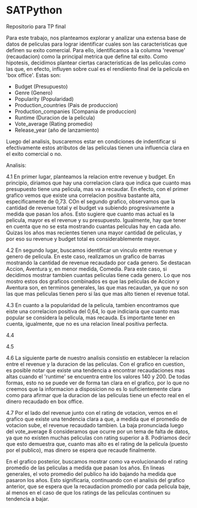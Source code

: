 # SATPython
Repositorio para TP final

Para este trabajo, nos planteamos explorar y analizar una extensa base de datos de peliculas para lograr identificar cuales son las caracteristicas que definen su exito comercial.
Para ello, identificamos a la columna 'revenue' (recaudacion) como la principal metrica que define tal exito.
Como hipotesis, decidimos plantear ciertas caracteristicas de las peliculas como las que, en efecto, influyen sobre cual es el rendiiento final de la pelicula en 'box office'. Estas son:
- Budget (Presupuesto)
- Genre (Genero)
- Popularity (Popularidad)
- Production_countries (Pais de produccion)
- Production_companies (Compania de produccion)
- Runtime (Duracion de la pelicula)
- Vote_average (Rating promedio)
- Release_year (año de lanzamiento)

Luego del analisis, buscaremos estar en condiciones de indentificar si efectivamente estos atributos de las peliculas tienen una influencia clara en el exito comercial o no.

Analisis:

4.1
En primer lugar, planteamos la relacion entre revenue y budget. En principio, diriamos que hay una correlacion clara que indica que cuanto mas presupuesto tiene una pelicula, mas va a recaudar. 
En efecto, con el primer grafico vemos que existe una correlacion positiva bastante alta, especificamente de 0,73.
COn el segundo grafico, observamos que la cantidad de revenue total y el budget va subiendo progresivamente a medida que pasan los años. Esto sugiere que cuanto mas actual es la pelicula, mayor es el revenue y su presupuesto. Igualmente, hay que tener en cuenta que no se esta mostrando cuantas peliculas hay en cada año. Quizas los años mas recientes tienen una mayor cantidad de peliculas, y por eso su revenue y budget total es considerablemente mayor.

4.2
En segundo lugar, buscamos identificar un vinculo entre revenue y genero de pelicula. En este caso, realizamos un grafico de barras mostrando la cantidad de revenue recaudado por cada genero. Se destacan Accion, Aventura y, en menor medida, Comedia. Para este caso, si decidimos mostrar tambien cuantas peliculas tiene cada genero. Lo que nos mostro estos dos graficos combinados es que las peliculas de Accion y Aventura son, en terminos generales, las que mas recaudan, ya que no son las que mas peliculas tienen pero si las que mas alto tienen el revenue total.

4.3
En cuanto a la popularidad de la pelicula, tambien encontramos que eiste una correlacion positiva del 0,64, lo que indiciaria que cuanto mas popular se considera la pelicula, mas recauda. Es importante tener en cuenta, igualmente, que no es una relacion lineal positiva perfecta.

4.4

4.5

4.6
La siguiente parte de nuestro analisis consistio en establecer la relacion entre el revenue y la duracion de las peliculas. Con el grafico en cuestion, es posible notar que existe una tendencia a encontrar recaudaciones mas altas cuando el 'runtime' se encuentra entre los valores 140 y 200. De todas formas, esto no se puede ver de forma tan clara en el grafico, por lo que no creemos que la informacion a disposicion no es lo suficientemente clara como para afirmar que la duracion de las peliculas tiene un efecto real en el dinero recaudado en box office.

4.7
Por el lado del revenue junto con el rating de votacion, vemos en el grafico que existe una tendencia clara a que, a medida que el promedio de votacion sube, el revenue recaudado tambien. La baja pronunciada luego del vote_average 8 consideramos que ocurre por un tema de falta de datos, ya que no existen muchas peliculas con rating superior a 8.
Podriamos decir que esto demuestra que, cuanto mas alto es el rating de la pelicula (puesto por el publico), mas dinero se espera que recaude finalmente.

En el grafico posterior, buscamos mostrar como va evolucionando el rating promedio de las peliculas a medida que pasan los años. En lineas generales, el voto promedio del publico ha ido bajando ha medida que pasaron los años. Esto significaria, continuando con el analisis del grafico anterior, que se espera que la recaudacion promedio por cada pelicula baje, al menos en el caso de que los ratings de las peliculas continuen su tendencia a bajar.



